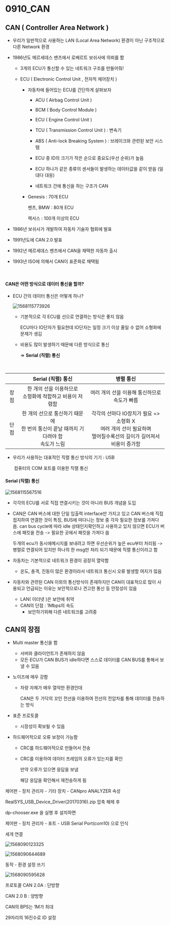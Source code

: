 # 0910_CAN

## CAN ( Controller Area Network )

- 우리가 일반적으로 사용하는 LAN (Local Area Network) 환경이 아닌 구조적으로 다른 Network 환경

- 1986년도 메르세데스 밴츠에서 로베르트 보쉬사에 의뢰를 함

  - 3개의 ECU가 통신할 수 있는 네트워크 구조를 만들어줘!

  - ECU ( Electronic Control Unit , 전자적 제어장치 )

    - 자동차에 들어있는 ECU를 간단하게 살펴보자 

      - ACU ( Airbag Control Unit )
      - BCM ( Body Control Module )

      - ECU ( Engine Control Unit )
      - TCU ( Transmission Control Unit ) : 변속기
      - ABS ( Anti-lock Breaking System ) : 브레이크와 관련된 보안 시스템
      - ECU 중 ID의 크기가 작은 순으로 중요도(우선 순위)가 높음
      - ECU 하나가 같은 종류의 센서들이 발생하는 데이터값을 같이 받음 (일대다 대응)
      - 네트워크 간에 통신을 하는 구조가 CAN

    - Genesis : 70개 ECU

      벤츠, BMW : 80개 ECU

      렉서스 : 100개 이상의 ECU

- 1986년 보쉬사가 개발하여 자동차 기술자 협회에 발표

- 1991년도에 CAN 2.0 발표

- 1992년 메르세데스 벤츠에서 CAN을 채택한 자동차 출시
- 1993년 ISO에 의해서 CAN이 표준화로 채택됨 

<br>

#### CAN은 어떤 방식으로 데이터 통신을 할까?

- ECU 간의 데이터 통신은 어떻게 하나?

  ![1568115773926](C:\Users\student\AppData\Roaming\Typora\typora-user-images\1568115773926.png)

  - 기본적으로 각 ECU를 선으로 연결하는 방식은 좋지 않음

    ECU마다 IO단자가 필요한데 IO단자는 일정 크기 이상 줄일 수 없어 소형화에 문제가 생김

  - 비용도 많이 발생하기 때문에 다른 방식으로 통신

    => **Serial (직렬) 통신**

<BR>

|      |                      Serial (직렬) 통신                      |                          병렬 통신                           |
| :--: | :----------------------------------------------------------: | :----------------------------------------------------------: |
| 장점 |  한 개의 선을 이용하므로<BR>소형화에 적합하고 비용이 저렴함  |       여러 개의 선을 이용해 통신하므로<BR>속도가 빠름        |
| 단점 | 한 개의 선으로 통신하기 때문에<BR>한 번의 통신이 끝날 때까지 기다려야 함<BR>속도가 느림 | 각각의 선마다 IO장치가 필요 => 소형화 X<BR>여러 개의 선이 필요하며<BR>멀어질수록선의 길이가 길어져서 비용이 증가함 |

- 우리가 사용하는 대표적인 직렬 통신 방식의 기기 : USB

  ​																					 컴퓨터의 COM 포트를 이용한 직렬 통신

####  Serial (직렬) 통신

![1568115567516](C:\Users\student\AppData\Roaming\Typora\typora-user-images\1568115567516.png)

- 각각의 ECU를 서로 직접 연결시키는 것이 아니라 BUS 개념을 도입

- CAN은 CAN 버스에 대한 단일 입출력 interface만 가지고 있고 CAN 버스에 직접 접지하여 연결한 것이 특징, BUS에 떠다니는 정보 중 각자 필요한 정보를 가져다 씀. can bus cycle에 따라 idle 상태인지확인하고 사용하고 있지 않으면 ECU가 버스에 패킷을 전송 -> 필요한 곳에서 패킷을 가져다 씀

  두개의 ecu가 동시에메시지를 보내려고 하면 우선순위가 높은 ecu부터 처리됨 -> 병렬로 연결되어 있지만 하나의 한 msg만 처리 되기 때문에 직렬 통신이라고 함

- 자동차는 기본적으로 네트워크 환경이 굉장히 열악함

  - 온도, 충격, 진동이 많은 환경이라서 네트워크 통신시 오류 발생할 여지가 많음

- 자동차와 관련된 CAN 이외의 통신방식이 존재하지만 CAN이 대표적으로 많이 사용되고 언급되는 이유는 보안적으로나 견고한 통신 등 안정성이 있음

  - LAN( 이더넷 )은 보안에 취약 
  - CAN의 단점 : 1Mbps의 속도
    - 보안하기위해 다른 네트워크를 고려중



## CAN의 장점

- Multi master 통신을 함
  - 서버와 클라이언트가 존재하지 않음
  - 모든 ECU가 CAN BUS가 idle하다면 스스로 데이터를 CAN BUS를 통해서 보낼 수 있음

- 노이즈에 매우 강함

  - 차량 자체가 매우 열악한 환경인데

    CAN은 두 가닥의 꼬인 전선을 이용하여 전선의 전압차를 통해 데이터를 전송하는 방식

- 표준 프로토콜

  - 시장성이 확보될 수 있음

- 하드웨어적으로 오류 보정이 가능함

  - CRC를 하드웨어적으로 만들어서 전송

  - CRC를 이용하여 데이터 프레임의 오류가 있는지를 확인

    만약 오류가 있으면 응답을 보냄

    해당 응답을 확인해서 재전송하게 됨





제어판 - 장치 관리자 - 기타 장치 - CANpro ANALYZER 속성



RealSYS_USB_Device_Driver(20170316).zip 압축 해제 후 

dp-chooser.exe 을 실행 후 설치하면

제어판 - 장치 관리자 - 포트 - USB Serial Port(com10) 으로 인식

세개 연결

![1568090123325](C:\Users\student\AppData\Roaming\Typora\typora-user-images\1568090123325.png)

![1568090644689](C:\Users\student\AppData\Roaming\Typora\typora-user-images\1568090644689.png)

동작 - 환경 설정 쓰기 



![1568090595628](C:\Users\student\AppData\Roaming\Typora\typora-user-images\1568090595628.png)

프로토콜 CAN 2.0A : 단방향

CAN 2.0 B : 양방향

CAN의 BPS는 1M가 최대



29자리의 16진수로 ID 설정

